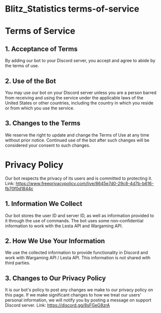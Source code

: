 # Blitz_Statistics terms-of-service

# Terms of Service

## 1. Acceptance of Terms

By adding our bot to your Discord server, you accept and agree to abide by the terms of use.

## 2. Use of the Bot

You may use our bot on your Discord server unless you are a person barred from receiving and using the service under the applicable laws of the United States or other countries, including the country in which you reside or from which you use the service.

## 3. Changes to the Terms

We reserve the right to update and change the Terms of Use at any time without prior notice. Continued use of the bot after such changes will be considered your consent to such changes.

# Privacy Policy

Our bot respects the privacy of its users and is committed to protecting it.
Link: https://www.freeprivacypolicy.com/live/8645e7d0-29c8-4d7b-b616-fb70f0d1844c

## 1. Information We Collect

Our bot stores the user ID and server ID, as well as information provided to it through the use of commands. The bot uses some non-confidential information to work with the Lesta API and Wargaming API.

## 2. How We Use Your Information

We use the collected information to provide functionality in Discord and work with Wargaming API / Lesta API. This information is not shared with third parties.

## 3. Changes to Our Privacy Policy

It is our bot's policy to post any changes we make to our privacy policy on this page. If we make significant changes to how we treat our users' personal information, we will notify you by posting a message on support Discord server.
Link: https://discord.gg/8sFGeG8zrA
